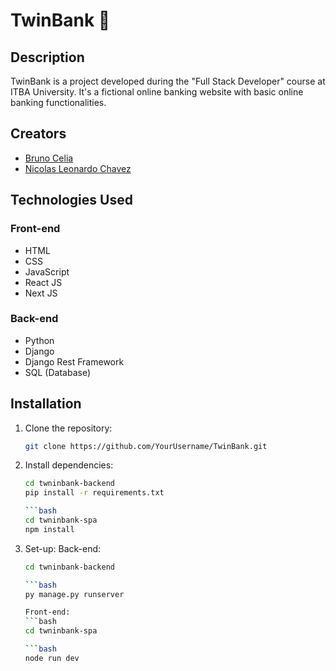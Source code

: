 # TwinBank 🏦

## Description
TwinBank is a project developed during the "Full Stack Developer" course at ITBA University. It's a fictional online banking website with basic online banking functionalities.

## Creators
- [Bruno Celia](https://github.com/Benshi7)
- [Nicolas Leonardo Chavez](https://github.com/nicochavez)

## Technologies Used

### Front-end
- HTML
- CSS
- JavaScript
- React JS
- Next JS

### Back-end
- Python
- Django
- Django Rest Framework
- SQL (Database)

## Installation

1. Clone the repository:
   ```bash
   git clone https://github.com/YourUsername/TwinBank.git


2. Install dependencies:
   ```bash
   cd twninbank-backend
   pip install -r requirements.txt

   ```bash
   cd twninbank-spa
   npm install

3. Set-up:
   Back-end:
      ```bash
      cd twninbank-backend

      ```bash
      py manage.py runserver

   Front-end:
      ```bash
      cd twninbank-spa

      ```bash
      node run dev